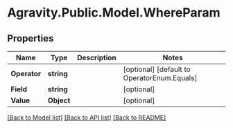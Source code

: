 # Agravity.Public.Model.WhereParam

## Properties

Name | Type | Description | Notes
------------ | ------------- | ------------- | -------------
**Operator** | **string** |  | [optional] [default to OperatorEnum.Equals]
**Field** | **string** |  | [optional] 
**Value** | **Object** |  | [optional] 

[[Back to Model list]](../README.md#documentation-for-models) [[Back to API list]](../README.md#documentation-for-api-endpoints) [[Back to README]](../README.md)

